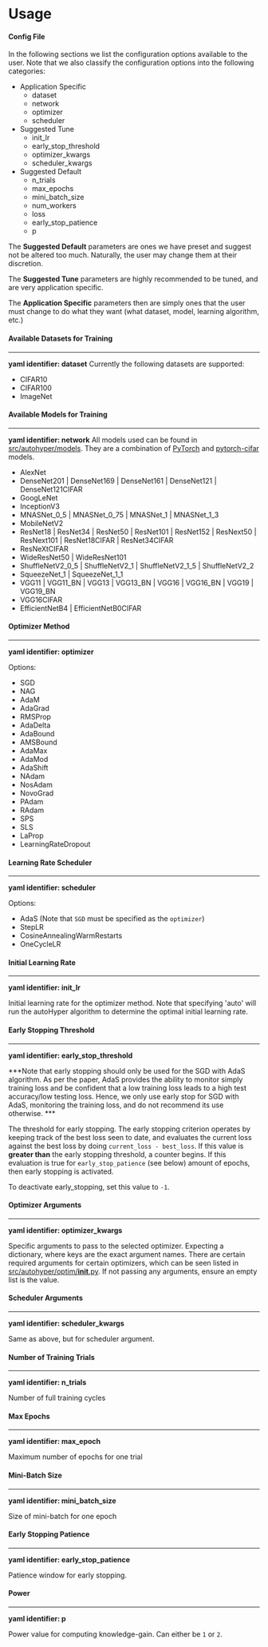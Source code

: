 # Usage #
#### Config File ####
In the following sections we list the configuration options available to the user. Note that we also classify the configuration options into the following categories:
- Application Specific
  - dataset
  - network
  - optimizer
  - scheduler
- Suggested Tune
   - init_lr
   - early_stop_threshold
   - optimizer_kwargs
   - scheduler_kwargs
- Suggested Default
   - n_trials
   - max_epochs
   - mini_batch_size
   - num_workers
   - loss
   - early_stop_patience
   - p

The **Suggested Default** parameters are ones we have preset and suggest not be altered too much. Naturally, the user may change them at their discretion.

The **Suggested Tune** parameters are highly recommended to be tuned, and are very application specific.

The **Application Specific** parameters then are simply ones that the user must change to do what they want (what dataset, model, learning algorithm, etc.)


#### Available Datasets for Training ####
---
**yaml identifier: dataset**
Currently the following datasets are supported:
- CIFAR10
- CIFAR100
- ImageNet

#### Available Models for Training ####

---
**yaml identifier: network**
All models used can be found in [src/autohyper/models](src/adas/models). They are a combination of [PyTorch](https://github.com/pytorch/pytorch) and [pytorch-cifar](https://github.com/kuangliu/pytorch-cifar) models.
- AlexNet
- DenseNet201 | DenseNet169 | DenseNet161 | DenseNet121 | DenseNet121CIFAR
- GoogLeNet
- InceptionV3
- MNASNet_0_5 | MNASNet_0_75 | MNASNet_1 | MNASNet_1_3
- MobileNetV2
- ResNet18 | ResNet34 | ResNet50 | ResNet101 | ResNet152 | ResNext50 | ResNext101 | ResNet18CIFAR | ResNet34CIFAR
- ResNeXtCIFAR
- WideResNet50 | WideResNet101
- ShuffleNetV2_0_5 | ShuffleNetV2_1 | ShuffleNetV2_1_5 | ShuffleNetV2_2
- SqueezeNet_1 | SqueezeNet_1_1
- VGG11 | VGG11_BN | VGG13 | VGG13_BN | VGG16 | VGG16_BN | VGG19 | VGG19_BN
- VGG16CIFAR
- EfficientNetB4 | EfficientNetB0CIFAR


#### Optimizer Method ####

---
**yaml identifier: optimizer**

Options:
- SGD
- NAG
- AdaM
- AdaGrad
- RMSProp
- AdaDelta
- AdaBound
- AMSBound
- AdaMax
- AdaMod
- AdaShift
- NAdam
- NosAdam
- NovoGrad
- PAdam
- RAdam
- SPS
- SLS
- LaProp
- LearningRateDropout

#### Learning Rate Scheduler ####

---
**yaml identifier: scheduler**

Options:
- AdaS (Note that `SGD` must be specified as the `optimizer`)
- StepLR
- CosineAnnealingWarmRestarts
- OneCycleLR

#### Initial Learning Rate ####

---
**yaml identifier: init_lr**

Initial learning rate for the optimizer method. Note that specifying 'auto' will run the autoHyper algorithm to determine the optimal initial learning rate.

#### Early Stopping Threshold ####

---
**yaml identifier: early_stop_threshold**

***Note that early stopping should only be used for the SGD with AdaS algorithm. As per the paper, AdaS provides the ability to monitor simply training loss and be confident that a low training loss leads to a high test accuracy/low testing loss. Hence, we only use early stop for SGD with AdaS, monitoring the training loss, and do not recommend its use otherwise. ***

The threshold for early stopping. The early stopping criterion operates by keeping track of the best loss seen to date, and evaluates the current loss against the best loss by doing `current_loss - best_loss`. If this value is **greater than** the early stopping threshold, a counter begins. If this evaluation is true for `early_stop_patience` (see below) amount of epochs, then early stopping is activated.

To deactivate early_stopping, set this value to `-1`.

#### Optimizer Arguments ####

---
**yaml identifier: optimizer_kwargs**

Specific arguments to pass to the selected optimizer. Expecting a dictionary, where keys are the exact argument names. There are certain required arguments for certain optimizers, which can be seen listed in [src/autohyper/optim/__init__.py](src/autohyper/optim/__init__.py). If not passing any arguments, ensure an empty list is the value.

#### Scheduler Arguments ####

---
**yaml identifier: scheduler_kwargs**

Same as above, but for scheduler argument.

#### Number of Training Trials ####

---
**yaml identifier: n_trials**

Number of full training cycles


#### Max Epochs ####

---
**yaml identifier: max_epoch**

Maximum number of epochs for one trial

#### Mini-Batch Size ####

---
**yaml identifier: mini_batch_size**

Size of mini-batch for one epoch

#### Early Stopping Patience ####

---
**yaml identifier: early_stop_patience**

Patience window for early stopping.

#### Power ####

---
**yaml identifier: p**

Power value for computing knowledge-gain. Can either be `1` or `2`.
